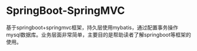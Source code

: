 # SpringBoot-SpringMVC
基于springboot+springmvc框架，持久层使用mybatis，通过配置事务操作mysql数据库。业务层面非常简单，主要目的是帮助读者了解springboot等框架的使用。
